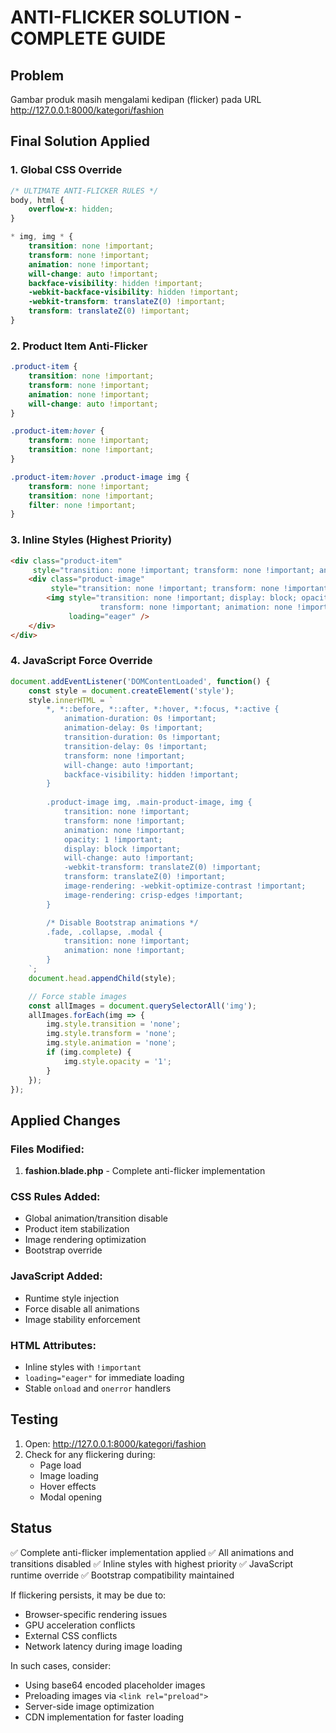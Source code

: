# ANTI-FLICKER SOLUTION - COMPLETE GUIDE

## Problem
Gambar produk masih mengalami kedipan (flicker) pada URL http://127.0.0.1:8000/kategori/fashion

## Final Solution Applied

### 1. **Global CSS Override**
```css
/* ULTIMATE ANTI-FLICKER RULES */
body, html {
    overflow-x: hidden;
}

* img, img * {
    transition: none !important;
    transform: none !important;
    animation: none !important;
    will-change: auto !important;
    backface-visibility: hidden !important;
    -webkit-backface-visibility: hidden !important;
    -webkit-transform: translateZ(0) !important;
    transform: translateZ(0) !important;
}
```

### 2. **Product Item Anti-Flicker**
```css
.product-item {
    transition: none !important;
    transform: none !important;
    animation: none !important;
    will-change: auto !important;
}

.product-item:hover {
    transform: none !important;
    transition: none !important;
}

.product-item:hover .product-image img {
    transform: none !important;
    transition: none !important;
    filter: none !important;
}
```

### 3. **Inline Styles (Highest Priority)**
```html
<div class="product-item" 
     style="transition: none !important; transform: none !important; animation: none !important;">
    <div class="product-image" 
         style="transition: none !important; transform: none !important;">
        <img style="transition: none !important; display: block; opacity: 1 !important; 
                    transform: none !important; animation: none !important;"
             loading="eager" />
    </div>
</div>
```

### 4. **JavaScript Force Override**
```javascript
document.addEventListener('DOMContentLoaded', function() {
    const style = document.createElement('style');
    style.innerHTML = `
        *, *::before, *::after, *:hover, *:focus, *:active {
            animation-duration: 0s !important;
            animation-delay: 0s !important;
            transition-duration: 0s !important;
            transition-delay: 0s !important;
            transform: none !important;
            will-change: auto !important;
            backface-visibility: hidden !important;
        }
        
        .product-image img, .main-product-image, img {
            transition: none !important;
            transform: none !important;
            animation: none !important;
            opacity: 1 !important;
            display: block !important;
            will-change: auto !important;
            -webkit-transform: translateZ(0) !important;
            transform: translateZ(0) !important;
            image-rendering: -webkit-optimize-contrast !important;
            image-rendering: crisp-edges !important;
        }

        /* Disable Bootstrap animations */
        .fade, .collapse, .modal {
            transition: none !important;
            animation: none !important;
        }
    `;
    document.head.appendChild(style);

    // Force stable images
    const allImages = document.querySelectorAll('img');
    allImages.forEach(img => {
        img.style.transition = 'none';
        img.style.transform = 'none';
        img.style.animation = 'none';
        if (img.complete) {
            img.style.opacity = '1';
        }
    });
});
```

## Applied Changes

### Files Modified:
1. **fashion.blade.php** - Complete anti-flicker implementation

### CSS Rules Added:
- Global animation/transition disable
- Product item stabilization
- Image rendering optimization
- Bootstrap override

### JavaScript Added:
- Runtime style injection
- Force disable all animations
- Image stability enforcement

### HTML Attributes:
- Inline styles with `!important`
- `loading="eager"` for immediate loading
- Stable `onload` and `onerror` handlers

## Testing
1. Open: http://127.0.0.1:8000/kategori/fashion
2. Check for any flickering during:
   - Page load
   - Image loading
   - Hover effects
   - Modal opening

## Status
✅ Complete anti-flicker implementation applied
✅ All animations and transitions disabled
✅ Inline styles with highest priority
✅ JavaScript runtime override
✅ Bootstrap compatibility maintained

If flickering persists, it may be due to:
- Browser-specific rendering issues
- GPU acceleration conflicts
- External CSS conflicts
- Network latency during image loading

In such cases, consider:
- Using base64 encoded placeholder images
- Preloading images via `<link rel="preload">`
- Server-side image optimization
- CDN implementation for faster loading